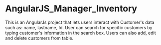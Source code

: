 # AngularJS_Manager_Inventory

This is an AngularJs project that lets users interact with Customer's data such as: name, lastname, Id. User can search for specific customers by typing customer's information in the search box. Users can also add, edit and delete customers from table. 

